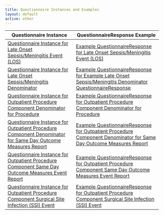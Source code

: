 ```yaml
---
title: Questionnaire Instances and Examples
layout: default
active: other
---
```


<!-- { :.no_toc } -->

<!-- TOC  the css styling for this is \pages\assets\css\project.css under 'markdown-toc'-->

<!-- * Do not remove this line (it will not be displayed)
{:toc} -->

<!-- end TOC -->

  <table>
    <thead>
      <tr>
        <th>Questionnaire Instance</th>
        <th>QuestionnaireResponse Example</th>
      </tr>
    </thead>
    <tbody>
      <tr>
        <td><a href="Questionnaire-hai-questionnaire-los-event.html">Questionnaire Instance for Late Onset Sepsis/Meningitis Event (LOS)</a></td>
        <td><a href="QuestionnaireResponse-hai-questionnaireResponse-los-event.html">Example QuestionnaireResponse for Late Onset Sepsis/Meningitis Event (LOS)</a></td>
      </tr>
      <tr>
        <td><a href="Questionnaire-hai-questionnaire-los-denom.html">Questionnaire Instance for Late Onset Sepsis/Meningitis Denominator</a></td>
        <td><a href="QuestionnaireResponse-hai-questionnaireResponse-los-denom.html">Example QuestionnaireResponse for Example Late Onset Sepsis/Meningitis Denominator QuestionnaireResponse</a></td>
      </tr>      
      <tr>
        <td><a href="Questionnaire-hai-questionnaire-opc-proc-denom.html">Questionnaire Instance for Outpatient Procedure Component Denominator for Procedure</a></td>
        <td><a href="QuestionnaireResponse-hai-questionnaireResponse-opc-proc-denom.html">Example QuestionnaireResponse for Outpatient Procedure Component Denominator for Procedure</a></td>
      </tr>
      <tr>
        <td><a href="Questionnaire-hai-questionnaire-opc-sdom-denom.html">Questionnaire Instance for Outpatient Procedure Component Denominator for Same Day Outcome Measures Report</a></td>
        <td><a href="QuestionnaireResponse-hai-questionnaireResponse-opc-sdom-denom.html">Example QuestionnaireResponse for Outpatient Procedure Component Denominator for Same Day Outcome Measures Report</a></td>
      </tr>
      <tr>
        <td><a href="Questionnaire-hai-questionnaire-opc-sdom-event.html">Questionnaire Instance for Outpatient Procedure Component Same Day Outcome Measures Event Report</a></td>
        <td><a href="QuestionnaireResponse-hai-questionnaireResponse-opc-sdom-event.html">Example QuestionnaireResponse for Outpatient Procedure Component Same Day Outcome Measures Event Report</a></td>
      </tr>
      <tr>
        <td><a href="Questionnaire-hai-questionnaire-opc-ssi-event.html">Questionnaire Instance for Outpatient Procedure Component Surgical Site Infection (SSI) Event</a></td>
        <td><a href="QuestionnaireResponse-hai-questionnaireResponse-opc-ssi-event.html">Example QuestionnaireResponse for Outpatient Procedure Component Surgical Site Infection (SSI) Event</a></td>
      </tr>
    </tbody>
  </table>